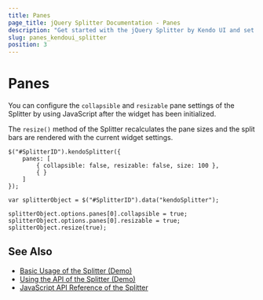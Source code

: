```yaml
---
title: Panes
page_title: jQuery Splitter Documentation - Panes
description: "Get started with the jQuery Splitter by Kendo UI and set its panes."
slug: panes_kendoui_splitter
position: 3
---
```


# Panes

You can configure the `collapsible` and `resizable` pane settings of the Splitter by using JavaScript after the widget has been initialized.

The `resize()` method of the Splitter recalculates the pane sizes and the split bars are rendered with the current widget settings.

    $("#SplitterID").kendoSplitter({
        panes: [
            { collapsible: false, resizable: false, size: 100 },
            { }
        ]
    });

    var splitterObject = $("#SplitterID").data("kendoSplitter");

    splitterObject.options.panes[0].collapsible = true;
    splitterObject.options.panes[0].resizable = true;
    splitterObject.resize(true);

## See Also

* [Basic Usage of the Splitter (Demo)](https://demos.telerik.com/kendo-ui/splitter/index)
* [Using the API of the Splitter (Demo)](https://demos.telerik.com/kendo-ui/splitter/api)
* [JavaScript API Reference of the Splitter](/api/javascript/ui/splitter)
